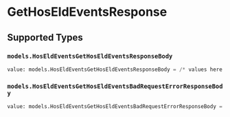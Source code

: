 # GetHosEldEventsResponse


## Supported Types

### `models.HosEldEventsGetHosEldEventsResponseBody`

```python
value: models.HosEldEventsGetHosEldEventsResponseBody = /* values here */
```

### `models.HosEldEventsGetHosEldEventsBadRequestErrorResponseBody`

```python
value: models.HosEldEventsGetHosEldEventsBadRequestErrorResponseBody = /* values here */
```

